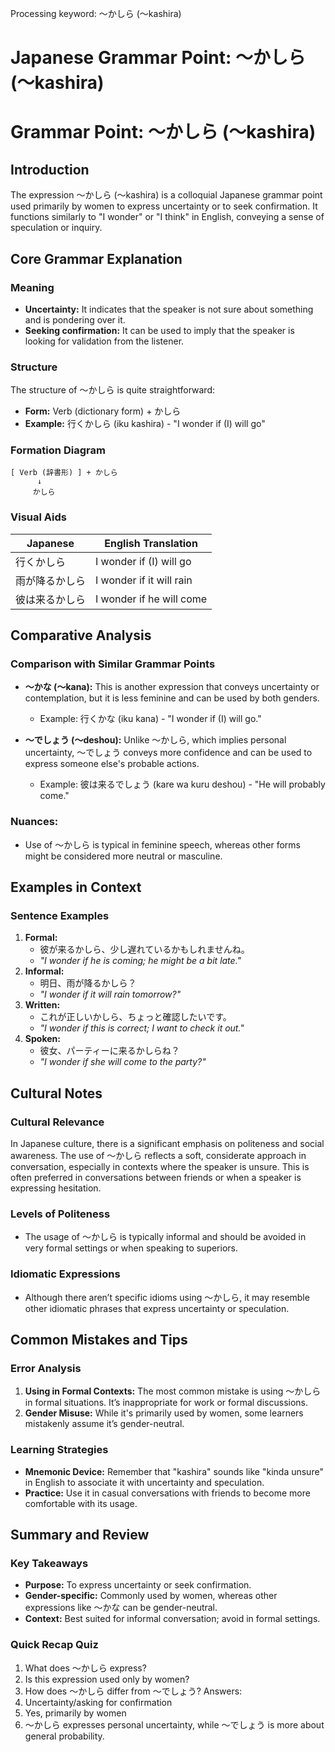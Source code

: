 Processing keyword: ～かしら (〜kashira)
# Japanese Grammar Point: ～かしら (〜kashira)
# Grammar Point: ～かしら (〜kashira)
## Introduction
The expression ～かしら (〜kashira) is a colloquial Japanese grammar point used primarily by women to express uncertainty or to seek confirmation. It functions similarly to "I wonder" or "I think" in English, conveying a sense of speculation or inquiry.
## Core Grammar Explanation
### Meaning
- **Uncertainty:** It indicates that the speaker is not sure about something and is pondering over it.
- **Seeking confirmation:** It can be used to imply that the speaker is looking for validation from the listener.
### Structure
The structure of ～かしら is quite straightforward:
- **Form:** Verb (dictionary form) + かしら  
- **Example:** 行くかしら (iku kashira) - "I wonder if (I) will go"
### Formation Diagram
```
[ Verb (辞書形) ] + かしら
      ↓
     かしら
```
### Visual Aids
| Japanese       | English Translation                |
|----------------|-----------------------------------|
| 行くかしら     | I wonder if (I) will go          |
| 雨が降るかしら | I wonder if it will rain         |
| 彼は来るかしら | I wonder if he will come         |
## Comparative Analysis
### Comparison with Similar Grammar Points
- **～かな (〜kana):** This is another expression that conveys uncertainty or contemplation, but it is less feminine and can be used by both genders. 
   - Example: 行くかな (iku kana) - "I wonder if (I) will go."
  
- **～でしょう (〜deshou):** Unlike ～かしら, which implies personal uncertainty, ～でしょう conveys more confidence and can be used to express someone else's probable actions.
   - Example: 彼は来るでしょう (kare wa kuru deshou) - "He will probably come."
### Nuances:
- Use of ～かしら is typical in feminine speech, whereas other forms might be considered more neutral or masculine.
## Examples in Context
### Sentence Examples
1. **Formal:** 
   - 彼が来るかしら、少し遅れているかもしれませんね。
   - *"I wonder if he is coming; he might be a bit late."*
2. **Informal:**
   - 明日、雨が降るかしら？ 
   - *"I wonder if it will rain tomorrow?"*
3. **Written:**
   - これが正しいかしら、ちょっと確認したいです。
   - *"I wonder if this is correct; I want to check it out."*
4. **Spoken:**
   - 彼女、パーティーに来るかしらね？
   - *"I wonder if she will come to the party?"*
## Cultural Notes
### Cultural Relevance
In Japanese culture, there is a significant emphasis on politeness and social awareness. The use of ～かしら reflects a soft, considerate approach in conversation, especially in contexts where the speaker is unsure. This is often preferred in conversations between friends or when a speaker is expressing hesitation.
### Levels of Politeness
- The usage of ～かしら is typically informal and should be avoided in very formal settings or when speaking to superiors. 
### Idiomatic Expressions
- Although there aren’t specific idioms using ～かしら, it may resemble other idiomatic phrases that express uncertainty or speculation.
## Common Mistakes and Tips
### Error Analysis
1. **Using in Formal Contexts:** The most common mistake is using ～かしら in formal situations. It’s inappropriate for work or formal discussions.
2. **Gender Misuse:** While it's primarily used by women, some learners mistakenly assume it’s gender-neutral.
### Learning Strategies
- **Mnemonic Device:** Remember that "kashira" sounds like "kinda unsure" in English to associate it with uncertainty and speculation.
- **Practice:** Use it in casual conversations with friends to become more comfortable with its usage.
## Summary and Review
### Key Takeaways
- **Purpose:** To express uncertainty or seek confirmation.
- **Gender-specific:** Commonly used by women, whereas other expressions like ～かな can be gender-neutral.
- **Context:** Best suited for informal conversation; avoid in formal settings.
### Quick Recap Quiz
1. What does ～かしら express?
2. Is this expression used only by women?
3. How does ～かしら differ from ～でしょう?
Answers:
1. Uncertainty/asking for confirmation
2. Yes, primarily by women
3. ～かしら expresses personal uncertainty, while ～でしょう is more about general probability.
